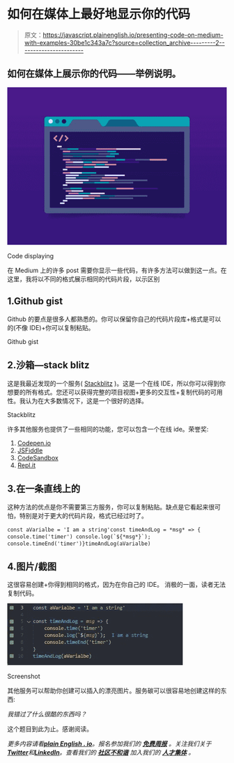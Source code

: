 # 如何在媒体上最好地显示你的代码

> 原文：<https://javascript.plainenglish.io/presenting-code-on-medium-with-examples-30be1c343a7c?source=collection_archive---------2----------------------->

## 如何在媒体上展示你的代码——举例说明。

![](img/0de833620303c987748c363221d82099.png)

Code displaying

在 Medium 上的许多 post 需要你显示一些代码，有许多方法可以做到这一点。在这里，我将以不同的格式展示相同的代码片段，以示区别

## 1.Github gist

Github 的要点是很多人都熟悉的。你可以保留你自己的代码片段库+格式是可以的(不像 IDE)+你可以复制粘贴。

Github gist

## 2.沙箱—stack blitz

这是我最近发现的一个服务( [Stackblitz](https://stackblitz.com/) )。这是一个在线 IDE，所以你可以得到你想要的所有格式。您还可以获得完整的项目视图+更多的交互性+复制代码的可用性。我认为在大多数情况下，这是一个很好的选择。

Stackblitz

许多其他服务也提供了一些相同的功能，您可以包含一个在线 ide。荣誉奖:

1.  [Codepen.io](https://codepen.io/)
2.  [JSFiddle](https://jsfiddle.net/)
3.  [CodeSandbox](https://codesandbox.io/)
4.  [Repl.it](https://replit.com/)

## 3.在一条直线上的

这种方法的优点是你不需要第三方服务，你可以复制粘贴。缺点是它看起来很可怕，特别是对于更大的代码片段，格式已经过时了。

```
const aVarialbe = 'I am a string'const timeAndLog = *msg* => { console.time('timer') console.log(`${*msg*}`); console.timeEnd('timer')}timeAndLog(aVarialbe)
```

## 4.图片/截图

这很容易创建+你得到相同的格式，因为在你自己的 IDE。
消极的一面，读者无法复制代码。

![](img/1002fe09c783dccbd027c91cb358afe5.png)

Screenshot

其他服务可以帮助你创建可以插入的漂亮图片。服务碳可以很容易地创建这样的东西:

*我错过了什么很酷的东西吗？*

这个题目到此为止。感谢阅读。

*更多内容请看*[***plain English . io***](https://plainenglish.io/)*。报名参加我们的* [***免费周报***](http://newsletter.plainenglish.io/) *。关注我们关于*[***Twitter***](https://twitter.com/inPlainEngHQ)*和*[***LinkedIn***](https://www.linkedin.com/company/inplainenglish/)*。查看我们的* [***社区不和谐***](https://discord.gg/GtDtUAvyhW) *加入我们的* [***人才集体***](https://inplainenglish.pallet.com/talent/welcome) *。*